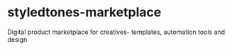 # styledtones-marketplace
Digital product marketplace for creatives- templates, automation tools and design

